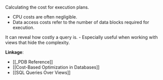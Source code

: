Calculating the cost for execution plans.
- CPU costs are often negligible.
- Data access costs refer to the number of data blocks required for execution.

It can reveal how costly a query is.
	- Especially useful when working with views that hide the complexity.

**Linkage**:
- [[_PDB Reference]]
- [[Cost-Based Optimization in Databases]]
- [[SQL Queries Over Views]]